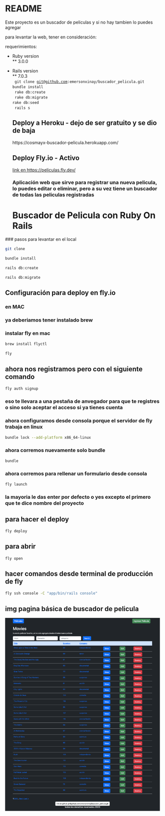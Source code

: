 # README

Este proyecto es un buscador de peliculas y si no hay tambien lo puedes agregar

para levantar la web, tener en consideración:

requerimientos:
<br>

- Ruby version
  <br>
  \*\* 3.0.0
  <br>
- Rails version
  <br>
  \*\* 7.0.3
  <br>
  <code> git clone git@github.com:emersonxinay/buscador_pelicula.git</code>
  <br>
  <code>bundle install </code>
  <br>
  <code> rake db:create
  </code>
  <br>
  <code> rake db:migrate
  </code>
  <br>
  <code>rake db:seed
  </code>
  <br>
  <code> rails s
  </code>
  <br>
  <h2>Deploy a Heroku - dejo de ser gratuito y se dio de baja </h2>
  <a> https://cosmayx-buscador-pelicula.herokuapp.com/</a>

  <h2>Deploy Fly.io  - Activo </h2>
  <a href="https://peliculas.fly.dev/">link en https://peliculas.fly.dev/ </a>

  <h3>Aplicación web que sirve para registrar una nueva pelicula, lo puedes editar o eliminar, pero  a su vez tiene un buscador de todas las peliculas registradas </h3>


  # Buscador de Pelicula con Ruby On Rails 

### pasos para levantar en el local
```bash 
git clone 
```

```bash
bundle install
```
```bash
rails db:create
```
```bash 
rails db:migrate
```

## Configuración para deploy en  fly.io 
### en MAC
### ya deberiamos tener instalado brew 
### instalar fly en mac
```bash 
brew install flyctl
``` 
```bash 
fly
```
## ahora nos registramos pero con el siguiente comando 

```bash 
fly auth signup 
```
### eso te llevara a una pestaña de anvegador para que te registres o sino solo aceptar el acceso si ya tienes cuenta

### ahora configuramos desde consola porque el servidor de fly trabaja en linux
```bash
bundle lock --add-platform x86_64-linux
```

### ahora corremos nuevamente solo bundle

```bash
bundle
```



### ahora corremos para rellenar un formulario desde consola 

```bash
fly launch
```
### la mayoria le das enter por defecto o yes  excepto el primero que te dice nombre del proyecto 

## para hacer el deploy 
```bash 
fly deploy 
```

## para abrir 
```bash 
fly open
```

## hacer comandos desde terminal de producción de fly
```bash 
fly ssh console -C "app/bin/rails console"
```
## img pagina básica de buscador de pelicula
<img src="./app/assets/images/pagina.png">


